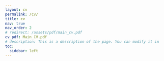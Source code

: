 ```yaml
---
layout: cv
permalink: /cv/
title: cv
nav: true
nav_order: 2
# redirect: /assets/pdf/main_cv.pdf
cv_pdf: Main_CV.pdf
# description: This is a description of the page. You can modify it in 'pages/_cv.md'. You can also change or remove the top pdf download button.
toc:
  sidebar: left
---
```

